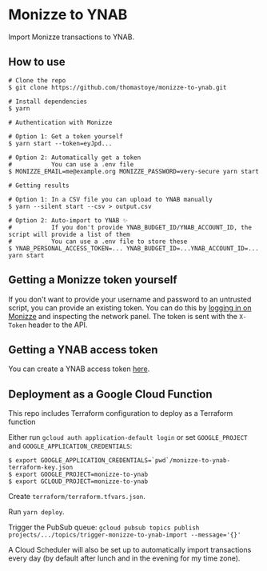 # Monizze to YNAB

Import Monizze transactions to YNAB.

## How to use

```
# Clone the repo
$ git clone https://github.com/thomastoye/monizze-to-ynab.git

# Install dependencies
$ yarn

# Authentication with Monizze

# Option 1: Get a token yourself
$ yarn start --token=eyJpd...

# Option 2: Automatically get a token
#           You can use a .env file
$ MONIZZE_EMAIL=me@example.org MONIZZE_PASSWORD=very-secure yarn start

# Getting results

# Option 1: In a CSV file you can upload to YNAB manually
$ yarn --silent start --csv > output.csv

# Option 2: Auto-import to YNAB ✨
#           If you don't provide YNAB_BUDGET_ID/YNAB_ACCOUNT_ID, the script will provide a list of them
#           You can use a .env file to store these
$ YNAB_PERSONAL_ACCESS_TOKEN=... YNAB_BUDGET_ID=...YNAB_ACCOUNT_ID=... yarn start
```

## Getting a Monizze token yourself

If you don't want to provide your username and password to an untrusted script, you can provide an existing token. You can do this by [logging in on Monizze](https://my.monizze.be/nl/login/) and inspecting the network panel. The token is sent with the `X-Token` header to the API.

## Getting a YNAB access token

You can create a YNAB access token [here](https://app.youneedabudget.com/settings/developer).

## Deployment as a Google Cloud Function

This repo includes Terraform configuration to deploy as a Terraform function

Either run `gcloud auth application-default login` or set `GOOGLE_PROJECT` and `GOOGLE_APPLICATION_CREDENTIALS`:

```
$ export GOOGLE_APPLICATION_CREDENTIALS=`pwd`/monizze-to-ynab-terraform-key.json
$ export GOOGLE_PROJECT=monizze-to-ynab
$ export GCLOUD_PROJECT=monizze-to-ynab
```

Create `terraform/terraform.tfvars.json`.

Run `yarn deploy`.

Trigger the PubSub queue: `gcloud pubsub topics publish projects/.../topics/trigger-monizze-to-ynab-import --message='{}'`

A Cloud Scheduler will also be set up to automatically import transactions every day (by default after lunch and in the evening for my time zone).
